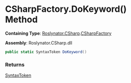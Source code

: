 # CSharpFactory\.DoKeyword\(\) Method

**Containing Type**: [Roslynator.CSharp](../../README.md)\.[CSharpFactory](../README.md)

**Assembly**: Roslynator\.CSharp\.dll

```csharp
public static SyntaxToken DoKeyword()
```

### Returns

[SyntaxToken](https://docs.microsoft.com/en-us/dotnet/api/microsoft.codeanalysis.syntaxtoken)

